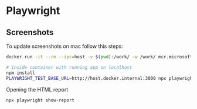 # Playwright

## Screenshots

<!-- https://github.com/microsoft/playwright/issues/7575#issuecomment-882376002 -->

To update screenshots on mac follow this steps:

```bash
docker run -it --rm --ipc=host -v $(pwd):/work/ -w /work/ mcr.microsoft.com/playwright:v1.45.1-jammy /bin/bash
```

```bash
# inside container with running app on localhost
npm install
PLAYWRIGHT_TEST_BASE_URL=http://host.docker.internal:3000 npx playwright test --update-snapshots --trace on
```

Opening the HTML report

```bash
npx playwright show-report
```
